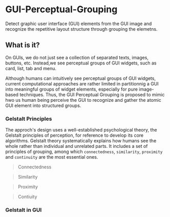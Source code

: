 # GUI-Perceptual-Grouping
Detect graphic user interface (GUI) elements from the GUI image and recognize the repetitive layout structure through grouping the elemetns.

## What is it?
On GUIs, we do not just see a collection of separated texts, images, buttons, etc.
Instead,we see perceptual groups of GUI widgets, such as card, list, tab and menu.

Although humans can intuitively see perceptual groups of GUI widgets, current computational approaches are rather limited in partitionnig a GUI into meaningful groups of widget elements, especially for pure image-based techniques.
Thus, the GUI Perceptual Grouping is proposed to mimic hwo us human being perceive the GUI to recognize and gather the atomic GUI element into structured groups.

### Gelstalt Principles
The approch's design uses a well-established psychological theory, the Gelstalt principles of perception, for reference to develop its core algorithms.
Gelstalt theory systematically explains how humans see the whole rather than individual and unrelated parts.
It includes a set of principles of grouping, among which `connectedness`, `similarity`, `proximity` and `continuity` are the most essential ones.

>Connectedness

>Similarity

>Proximity

>Contiuity

### Gelstalt in GUI
